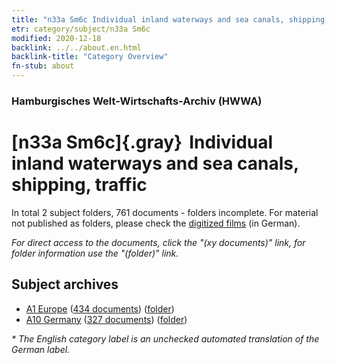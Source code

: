 ```yaml
---
title: "n33a Sm6c Individual inland waterways and sea canals, shipping, traffic"
etr: category/subject/n33a Sm6c
modified: 2020-12-18
backlink: ../../about.en.html
backlink-title: "Category Overview"
fn-stub: about
---
```


### Hamburgisches Welt-Wirtschafts-Archiv (HWWA)
# [n33a Sm6c]{.gray}&#8201; Individual inland waterways and sea canals, shipping, traffic&#160; 





In total 2 subject folders, 761 documents - folders incomplete.
For material not published as folders, please check the [digitized films](/film/h1_sh) (in German).

_For direct access to the documents, click the "(xy documents)" link, for folder information use the "(folder)" link._

## Subject archives


- [A1 Europe](../../../geo/about.en.html#A1) (<a href="https://dfg-viewer.de/show/?tx_dlf[id]=https://pm20.zbw.eu/mets/sh/1408xx/140892/1456xx/145659/public.mets.en.xml" target="_blank">434 documents</a>) ([folder](http://purl.org/pressemappe20/folder/sh/140892,145659))
- [A10 Germany](../../../geo/about.en.html#A10) (<a href="https://dfg-viewer.de/show/?tx_dlf[id]=https://pm20.zbw.eu/mets/sh/1261xx/126128/1456xx/145659/public.mets.en.xml" target="_blank">327 documents</a>) ([folder](http://purl.org/pressemappe20/folder/sh/126128,145659))


_* The English category label is an unchecked automated translation of the German label._

